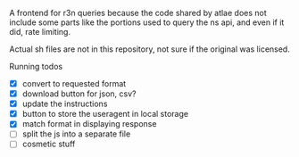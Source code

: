 A frontend for r3n queries because the code shared by atlae does not include some parts like the portions used to query the ns api, and even if it did, rate limiting.

Actual sh files are not in this repository, not sure if the original was licensed.

Running todos

- [x] convert to requested format
- [x] download button for json, csv?
- [x] update the instructions
- [x] button to store the useragent in local storage
- [x] match format in displaying response
- [ ] split the js into a separate file
- [ ] cosmetic stuff
